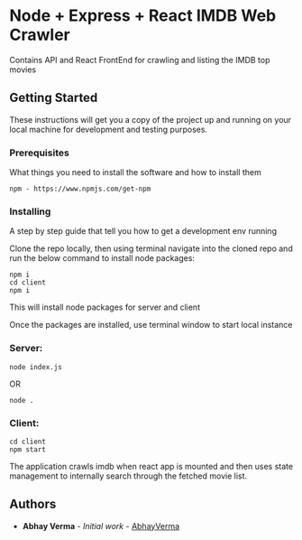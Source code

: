 # Node + Express + React IMDB Web Crawler
Contains API and React FrontEnd for crawling and listing the IMDB top movies

## Getting Started

These instructions will get you a copy of the project up and running on your local machine for development and testing purposes.

### Prerequisites

What things you need to install the software and how to install them

```
npm - https://www.npmjs.com/get-npm
```

### Installing

A step by step guide that tell you how to get a development env running


Clone the repo locally, then using terminal navigate into the cloned repo and run the below command to install node packages:

```
npm i
cd client
npm i
```
This will install node packages for server and client

Once the packages are installed, use terminal window to start local instance

### Server:
```
node index.js
```
OR

```
node .
```

### Client:
```
cd client
npm start
```

The application crawls imdb when react app is mounted and then uses state management to internally search through the fetched movie list.

## Authors

* **Abhay Verma** - *Initial work* - [AbhayVerma](https://github.com/abhayverma)
